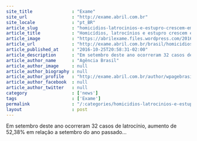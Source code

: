 ```yaml
---
site_title               : "Exame"
site_url                 : "http://exame.abril.com.br"
site_locale              : "pt_BR"
article_slug             : "homicidios-latrocinios-e-estupro-crescem-em-sp-em-setembro"
article_title            : "Homicídios, latrocínios e estupro crescem em SP em setembro"
article_image            : "https://abrilexame.files.wordpress.com/2016/10/size_960_16_9_crime2.jpg?quality=70&strip=all&w=960"
article_url              : "http://exame.abril.com.br/brasil/homicidios-latrocinios-e-estupro-crescem-em-sp-em-setembro/"
article_published_at     : "2016-10-25T20:58:31-02:00"
article_description      : "Em setembro deste ano ocorreram 32 casos de latrocínio, aumento de 52,38% em relação a setembro do ano passado..."
article_author_name      : "Agência Brasil"
article_author_image     : null
article_author_biography : null
article_author_profile   : "http://exame.abril.com.br/author/wpagebrasil/"
article_author_facebook  : null
article_author_twitter   : null
category                 : ['news']
tags                     : ['Exame']
permalink                : "/:categories/homicidios-latrocinios-e-estupro-crescem-em-sp-em-setembro/"
layout                   : post
---
```


Em setembro deste ano ocorreram 32 casos de latrocínio, aumento de 52,38% em relação a setembro do ano passado...
